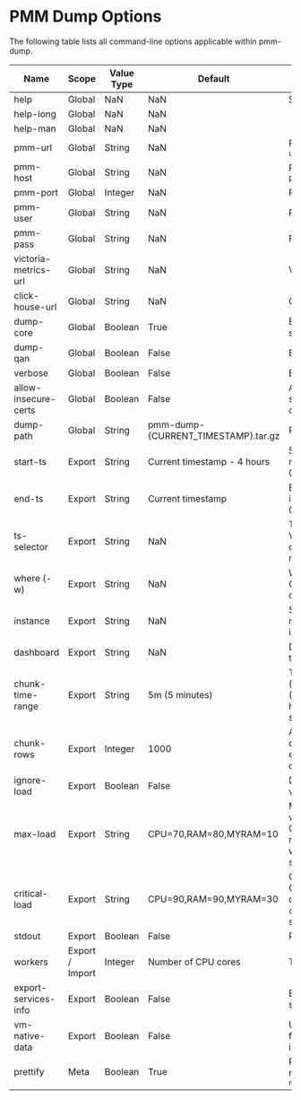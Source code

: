 # PMM Dump Options

The following table lists all command-line options applicable within pmm-dump.

| Name                 | Scope  | Value Type | Default                             | Description |
|----------------------|--------|------------|-------------------------------------|-------------|
| help                 | Global |        NaN |                                 NaN | Show content-sensitive help. |
| help-long            | Global |        NaN |                                 NaN |  |
| help-man             | Global |        NaN |                                 NaN |  |
| pmm-url              | Global |     String |                                 NaN | PMM connection string, e.g. `--pmm-url=https://admin:admin@127.0.0.1:443` |
| pmm-host             | Global |     String |                                 NaN | PMM server host (with scheme), e.g. `--pmm-host=htps://127.0.0.1` |
| pmm-port             | Global |    Integer |                                 NaN | PMM server port |
| pmm-user             | Global |     String |                                 NaN | PMM username |
| pmm-pass             | Global |     String |                                 NaN | PMM password |
| victoria-metrics-url | Global |     String |                                 NaN | VictoriaMetrics connection string |
| click-house-url      | Global |     String |                                 NaN | ClickHouse connection string |
| dump-core            | Global |    Boolean |                                True | Export/import core metrics. To disable, specify option `no-dump-core` |
| dump-qan             | Global |    Boolean |                               False | Export/import QAN metrics |
| verbose              | Global |    Boolean |                               False | Enable verbose mode |
| allow-insecure-certs | Global |    Boolean |                               False | Accept any certificate presented by the server and any host name in that certificate |
| dump-path            | Global |     String | pmm-dump-{CURRENT_TIMESTAMP}.tar.gz | Path to the dump file
| start-ts             | Export |     String |         Current timestamp - 4 hours | Start date-time to filter exported metrics in RFC3339 format, e.g. 2023-01-02T15:04:05Z07:00
| end-ts               | Export |     String |                   Current timestamp | End date-time to filter exported metrics in RFC3339 format, e.g. 2023-01-03T15:04:05Z07:00
| ts-selector          | Export |     String |                                 NaN | Time series selector to pass to VictoriaMetrics. Allows to write customized queries to retrieve core metrics.
| where (-w)           | Export |     String |                                 NaN | WHERE statement to pass to ClickHouse. Allows to write customized queries to retrieve QAN metrics.
| instance             | Export |     String |                                 NaN | Service name to filter instances. Use multiple times to filter by multiple instances.
| dashboard            | Export |     String |                                 NaN | Dashboard name to filter. Use multiple times to filter by multiple dashboards.
| chunk-time-range     | Export |     String |                      5m (5 minutes) | Time range to be fit into a single chunk (core metrics). Example values: '45s' (45 seconds), '5m' (5 minutes), '1h' (1 hour). Affects time to export data and size of the resulting dump.
| chunk-rows           | Export |    Integer |                                1000 | Amount of rows to fit into a single chunk (qan metrics). Affects time to export data and size of the resulting dump.
| ignore-load          | Export |    Boolean |                               False | Disable checking for load threshold values
| max-load             | Export |     String |              CPU=70,RAM=80,MYRAM=10 | Max load threshold values. For the CPU value is overall regardless cores count: 0-100%. When value of `max-load` is reached, `pmm-dump` stops executing and waits when resources are back to the specified values.
| critical-load        | Export |     String |              CPU=90,RAM=90,MYRAM=30 | Critical load threshold values. For the CPU value is overall regardless cores count: 0-100%. When value of `critical-load` is reached, `pmm-dump` stops executing.
| stdout               | Export |    Boolean |                               False | Redirect output to STDOUT
| workers              | Export / Import |    Integer |                 Number of CPU cores | The number of reading/writing workers
| export-services-info | Export |    Boolean |                               False | Export overview info about all the services, that are being monitored
| vm-native-data       | Export |    Boolean |                               False | Use VictoriaMetrics' native export format. Reduces dump size, but can be incompatible between PMM versions
| prettify             |   Meta |    Boolean |                                True | Print meta in human readable format. To revert value of this option, use syntax `no-prettify`
